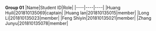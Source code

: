 **Group 01**
 |Name|Student ID|Role|
 |----|----|----|
 |Huang Huili|201810135069|captain|
 |Huang lan|201810135015|member|
 |Long Li|201810135023|member|
 |Feng Shiyin|201810135021|member|
 |Zhang Junyu|201810135078|member|
